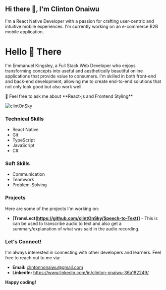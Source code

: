 ## Hi there 👋, I'm Clinton Onaiwu

I'm a React Native Developer with a passion for crafting user-centric and intuitive mobile experiences. I'm currently working on an e-commerce B2B mobile application.

<h1>Hello 👋 There</h1>
<p>I'm Emmanuel Kingsley, a Full Stack Web Developer who enjoys transforming concepts into useful and aesthetically beautiful online applications that provide value to consumers. I'm skilled in both front-end and back-end development, allowing me to create end-to-end solutions that not only look good but also work well.</p>
 💬 Feel free to ask me about **React-js and Frontend Styling**

<p><img src="https://github-readme-stats.vercel.app/api/top-langs?username=clintOnSky&show_icons=true&locale=en&layout=compact" alt="clintOnSky" /></p>

### Technical Skills

- React Native
- Git
- TypeScript
- JavaScript
- C#

### Soft Skills

- Communication
- Teamwork
- Problem-Solving

### Projects

Here are some of the projects I'm working on:

- **[TransLect(https://github.com/clintOnSky/Speech-to-Text)]** - This is can be used to transcribe audio to text and also get a summary/explanation of what was said in the audio recording.

### Let's Connect!

I'm always interested in connecting with other developers and learners. Feel free to reach out to me via:

- **Email:** clintonnonaiwu@gmail.com
- **LinkedIn:** https://www.linkedin.com/in/clinton-onaiwu-36a182249/

**Happy coding!**
